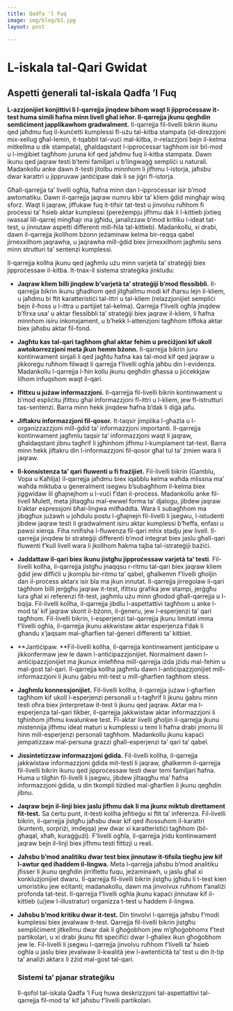 ```yaml
---
title: Qadfa 'l Fuq
image: img/blog/b1.jpg
layout: post

---
```

# L-iskala tal-Qari Gwidat

## Aspetti ġenerali tal-iskala Qadfa ’l Fuq

**L-azzjonijiet konjittivi li l-qarrejja jinqdew bihom waqt li jipproċessaw it-test huma simili ħafna minn livell għal ieħor. Il-qarrejja jkunu qegħdin semliċiment japplikawhom gradwalment.** Il-qarrejja fil-livelli bikrin ikunu qed jaħdmu fuq il-kunċetti kumplessi fl-użu tal-kitba stampata (id-direzzjoni mix-xellug għal-lemin, it-tqabbil tal-vuċi mal-kitba, ir-relazzjoni bejn il-kelma mitkellma u dik stampata), għaldaqstant l-ipproċessar tagħhom isir bil-mod u l-imġibiet tagħhom juruna kif qed jaħdmu fuq il-kitba stampata. Dawn ikunu qed jaqraw testi b’temi familjari u b’lingwaġġ sempliċi u naturali. Madankollu anke dawn it-testi jitolbu minnhom li jifhmu l-istorja, jaħsbu dwar karattri u jippruvaw jantiċipaw dak li se jiġri fl-istorja.

Għall-qarrejja ta’ livelli ogħla, ħafna minn dan l-ipproċessar isir b’mod awtomatiku. Dawn il-qarrejja jaqraw numru kbir ta’ kliem ġdid mingħajr wisq sforz. Waqt li jaqraw, jiffukaw fuq it-tifsir tat-test u jinvolvu ruħhom fi proċessi ta’ ħsieb aktar kumplessi (pereżempju jifhmu dak li l-kittieb jixtieq iwassal lill-qarrej mingħajr ma jgħidu, janalizzaw b’mod kritiku l-ideat tat-test, u jinnutaw aspetti differenti mill-ħila tal-kittieb). Madankollu, xi drabi, dawn il-qarrejja jkollhom bżonn jeżaminaw kelma bir-reqqa qabel jirnexxilhom jaqrawha, u jaqrawha mill-ġdid biex jirnexxilhom jagħmlu sens minn strutturi ta’ sentenzi kumplessi.

Il-qarrejja kollha jkunu qed jagħmlu użu minn varjetà ta’ strateġiji biex jipproċessaw il-kitba. It-tnax-il sistema strateġika jinkludu:

* **Jaqraw kliem billi jinqdew b’varjetà ta’ strateġiji b’mod flessibbli.** Il-qarrejja bikrin ikunu għadhom qed jitgħallmu modi kif iħarsu lejn il-kliem, u jaħdmu bi ftit karatteristiċi tal-ittri u tal-kliem (relazzjonijiet sempliċi bejn il-ħoss u l-ittra u partijiet tal-kelma). Qarrejja f’livelli ogħla jinqdew b’firxa usa’ u aktar flessibbli ta’ strateġiji biex jaqraw il-kliem, li ħafna minnhom isiru inkonxjament, u b’hekk l-attenzjoni tagħhom tiffoka aktar biex jaħsbu aktar fil-fond.
* **Jagħtu kas tal-qari tagħhom għal aktar fehim u preċiżjoni kif ukoll awtokorrezzjoni meta jkun hemm bżonn.** Il-qarrejja bikrin juru kontinwament sinjali li qed jagħtu ħafna kas tal-mod kif qed jaqraw u jikkoreġu ruħhom filwaqt li qarrejja f’livelli ogħla jaħbu din l-evidenza. Madankollu l-qarrejja l-ħin kollu jkunu qegħdin għassa u jiċċekkjaw lilhom infuqshom waqt il-qari.
* **Ifittxu u jużaw informazzjoni.** Il-qarrejja fil-livelli bikrin kontinwament u b’mod espliċitu jfittxu għal informazzjoni fl-ittri u l-kliem, jew fl-istrutturi tas-sentenzi. Barra minn hekk jinqdew ħafna b’dak li diġà jafu.
* **Jiftakru informazzjoni fil-qosor.** It-taqsir jimplika l-għażla u l-organizzazzjoni mill-ġdid ta’ informazzjoni importanti. Il-qarrejja kontinwament jagħmlu taqsir ta’ informazzjoni waqt li jaqraw, għaldaqstant jibnu tagħrif li jgħinhom jifhmu l-kumplament tat-test. Barra minn hekk jiftakru din l-informazzjoni fil-qosor għal tul ta’ żmien wara li jaqraw.
* **Il-konsistenza ta’ qari fluwenti u fi frażijiet.** Fil-livelli bikrin (Gamblu, Vopa u Kaħlija) il-qarrejja jaħdmu biex iqabblu kelma waħda mlissna ma’ waħda miktuba u ġeneralment isegwu b’subagħhom il-kelma biex jiggwidaw lil għajnejhom u l-vuċi f’dan il-proċess. Madankollu anke fil-livell Mulett, meta jiltaqgħu mal-ewwel forma ta’ djalogu, jibdew jaqraw b’aktar espressjoni bħal-lingwa mitħaddta. Wara li subagħhom ma jibqgħux jużawh u joħdulu postu l-għajnejn fil-livelli li jsegwu, l-istudenti jibdew jaqraw testi li gradwalment isiru aktar kumplessi b’ħeffa, enfasi u pawsi xierqa. Fiha nnifisha l-fluwenza fil-qari mhix stadju jew livell. Il-qarrejja jinqdew bi strateġiji differenti b’mod integrat biex jaslu għall-qari fluwenti f’kull livell wara li jkollhom ħakma tajba tal-istrateġiji bażiċi.
* **Jaddattaw il-qari biex ikunu jistgħu jipproċessaw varjetà ta’ testi**. Fil-livelli kollha, il-qarrejja jistgħu jnaqqsu r-ritmu tal-qari biex jaqraw kliem ġdid jew diffiċli u jkomplu bir-ritmu ta’ qabel, għalkemm f’livelli għoljin dan il-proċess aktarx isir bla ma jkun innutat. Il-qarrejja jirregolaw il-qari tagħhom billi jerġgħu jaqraw it-test, ifittxu grafika jew stampi, jerġgħu lura għal xi referenzi fit-test, jagħmlu użu minn għodod għall-qarrejja u l-bqija. Fil-livelli kollha, il-qarrejja jibdlu l-aspettattivi tagħhom u anke l-mod ta’ kif jaqraw skont il-bżonn, il-ġeneru, jew l-esperjenzi ta’ qari tagħhom. Fil-livelli bikrin, l-esperjenzi tal-qarrejja jkunu limitati imma f’livelli ogħla, il-qarrejja jkunu akkwistaw aktar esperjenza f’dak li għandu x’jaqsam mal-għarfien tal-ġeneri differenti ta’ kitbiet.
* **Jantiċipaw. **Fil-livelli kollha, il-qarrejja kontinwament jantiċipaw u jikkonfermaw jew le dawn l-antiċipazzjonijiet. Normalment dawn l-antiċipazzjonijiet ma jkunux imleħħna mill-qarrejja iżda jżidu mal-fehim u mal-gost tal-qari. Il-qarrejja kollha jagħmlu dawn l-antiċipazzjonijiet mill-informazzjoni li jkunu ġabru mit-test u mill-għarfien tagħhom stess.
* **Jagħmlu konnessjonijiet.** Fil-livelli kollha, il-qarrejja jużaw l-għarfien tagħhom kif ukoll l-esperjenzi personali u t-tagħrif li jkunu ġabru minn testi oħra biex jinterpretaw it-test li jkunu qed jaqraw. Aktar ma l-esperjenza tal-qari tikber, il-qarrejja jakkwistaw aktar informazzjoni li tgħinhom jifhmu kwalunkwe test. Fl-aktar livelli għoljin il-qarrejja jkunu mistennija jifhmu ideat maturi u kumplessi u temi li ħafna drabi jmorru lil hinn mill-esperjenzi personali tagħhom. Madankollu jkunu kapaċi jempatizzaw mal-persuna grazzi għall-esperjenzi ta’ qari ta’ qabel.
* **Jissintetizzaw informazzjoni ġdida.** Fil-livelli kollha, il-qarrejja jakkwistaw informazzjoni ġdida mit-testi li jaqraw, għalkemm il-qarrejja fil-livelli bikrin ikunu qed jipproċessaw testi dwar temi familjari ħafna. Huma u tilgħin fil-livelli li jsegwu, jibdew jiltaqgħu ma’ ħafna informazzjoni ġdida, u din tkompli tiżdied mal-għarfien li jkunu qegħdin jibnu.
* **Jaqraw bejn il-linji biex jaslu jifhmu dak li ma jkunx miktub direttament fit-test.** Sa ċertu punt, it-testi kollha jeħtieġu xi ftit ta’ inferenza. Fil-livelli bikrin, il-qarrejja jistgħu jaħsbu dwar kif qed iħossuhom il-karattri (kuntenti, sorpriżi, imdejqa) jew dwar xi karatteristiċi tagħhom (bil-għaqal, xħaħ, kuraġġużi). F’livelli ogħla, il-qarrejja jridu kontinwament jaqraw bejn il-linji biex jifhmu testi fittizji u reali.
* **Jaħsbu b’mod analitiku dwar test biex jinnutaw it-tifsila tiegħu jew kif l-awtur qed iħaddem il-lingwa.** Meta l-qarrejja jaħsbu b’mod analitiku jfisser li jkunu qegħdin jirriflettu fuqu, jeżaminawh, u jaslu għal xi konklużjonijiet dwaru. Il-qarrejja fil-livelli bikrin jistgħu jgħidu li t-test kien umoristiku jew eċitanti; madanakollu, dawn ma jinvolvux ruħhom f’analiżi profonda tat-test. Il-qarrejja f’livelli ogħla jkunu kapaċi jinnutaw kif il-kittieb (u/jew l-illustratur) organizza t-test u ħaddem il-lingwa.
* **Jaħsbu b’mod kritiku dwar it-test.** Din tinvolvi l-qarrejja jaħsbu f’modi kumplessi biex jevalwaw it-test. Qarrejja fil-livelli bikrin jistgħu sempliċiment jitkellmu dwar dak li għoġobhom jew m’għoġobhomx f’test partikolari, u xi drabi jkunu ftit speċifiċi dwar l-għaliex ikun għoġobhom jew le. Fil-livelli li jsegwu l-qarrejja jinvolvu ruħhom f’livelli ta’ ħsieb ogħla u jaslu biex jevalwaw il-kwalità jew l-awtentiċità ta’ test u din it-tip ta’ analiżi aktarx li żżid mal-gost tal-qari.

  ### Sistemi ta’ pjanar strateġiku

  Il-qofol tal-iskala Qadfa ’l Fuq huwa deskrizzjoni tal-aspettattivi tal-qarrejja fil-mod ta’ kif jaħsbu f’livelli partikolari.